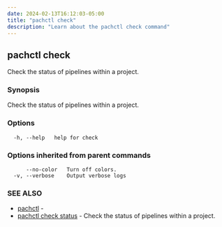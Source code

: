 ```yaml
---
date: 2024-02-13T16:12:03-05:00
title: "pachctl check"
description: "Learn about the pachctl check command"
---
```


## pachctl check

Check the status of pipelines within a project.

### Synopsis

Check the status of pipelines within a project.

### Options

```
  -h, --help   help for check
```

### Options inherited from parent commands

```
      --no-color   Turn off colors.
  -v, --verbose    Output verbose logs
```

### SEE ALSO

* [pachctl](../pachctl)	 - 
* [pachctl check status](../pachctl_check_status)	 - Check the status of pipelines within a project.

